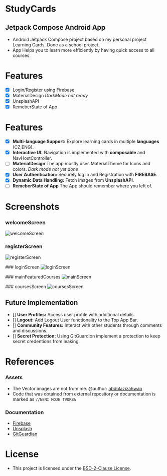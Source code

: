 # StudyCards
## Jetpack Compose Android App
- Android Jetpack Compose project based on my personal project Learning Cards. Done as a school project.
- App Helps you to learn more efficiently by having quick access to all courses.

# Features
- [x] Login/Register using Firebase
- [x] MaterialDesign *DarkMode not ready*
- [x] UnsplashAPI
- [x] RemeberState of App
# Features

- [x] **Multi-language Support:** Explore learning cards in multiple **languages** (CZ,ENG).
- [x] **Interactive UI:** Navigation is implemented with **composable** and NavHostController.
- [ ] **MaterialDesign** The app mostly uses MaterialTheme for Icons and colors. *Dark mode not yet done*
- [x] **User Authentication:** Securely log in and Registration with **FIREBASE**.
- [x] **Dynamic Data Handling:** Fetch images from **UnsplashAPI**.
- [ ] **RemeberState of App** The App should remember where you left of. 

# Screenshots

### welcomeScreen
![welcomeScreen](app/libs/img/welcomeScreen.png)

### registerScreen
![registerScreen](app/libs/img/registerScreen.png)

### loginScreen
![loginScreen](app/libs/img/loginScreen.png)

### mainFeaturedCourses
![mainScreen](app/libs/img/mainScreen.png)

### coursesScreen
![coursesScreen](app/libs/img/coursesScreen.png)

## Future Implementation

- [] **User Profiles:** Access user profile with additional details.
- [] **Logout:** Add Logout User functionality to the Top App Bar.
- [] **Community Features:** Interact with other students through comments and discussions.
- [] **Secret Protection:** Using GitGuardion implement a protection to keep secret credentions from leaking.

# References

### Assets

- The Vector images are not from me. @author: [abdulazizahwan](https://github.com/abdulazizahwan/MyLearningApp.git)
- Code that was obtained from external repository or documentation is marked as ``//NENI MOJE TVORBA``

### Documentation

- [Firebase](https://firebase.google.com/docs/auth/android/start)
- [Unsplash](https://unsplash.com/documentation)
- [GitGuardian](https://www.gitguardian.com)
  
# License

- This project is licensed under the [BSD-2-Clause License](LICENSE).
